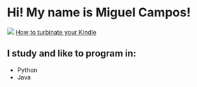 <h1>Hi! My name is Miguel Campos!</h1>
<img src="NICE_GIF.gif" length="50%">
<a target="_blank" href="https://www.youtube.com/embed/Qtk7ERwlIAk?si=PmtZy0r-jGRjm69Q">How to turbinate your Kindle</a>
<h2>I study and like to program in:</h2>
<ul>
  <li>Python</li>
  <li>Java</li>
</ul>


